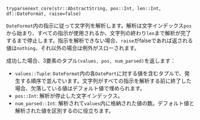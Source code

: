 ```
tryparsenext_core(str::AbstractString, pos::Int, len::Int, df::DateFormat, raise=false)
```

`DateFormat`内の指示に従って文字列を解析します。解析は文字インデックス`pos`から始まり、すべての指示が使用されるか、文字列の終わり`len`まで解析が完了するまで停止します。指示を解析できない場合、`raise`がfalseであれば返される値は`nothing`、それ以外の場合は例外がスローされます。

成功した場合、3要素のタプル`(values, pos, num_parsed)`を返します：

  * `values::Tuple`: `DateFormat`内の各`DatePart`に対する値を含むタプルで、発生する順序で並んでいます。文字列がすべての指示を解析する前に終了した場合、欠落している値はデフォルト値で埋められます。
  * `pos::Int`: 解析が停止した文字インデックス。
  * `num_parsed::Int`: 解析されて`values`内に格納された値の数。デフォルト値と解析された値を区別するのに役立ちます。
